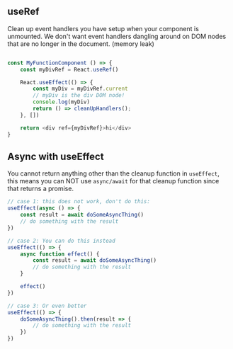 ## useRef

Clean up event handlers you have setup when your component is unmounted. We don't want
event handlers dangling around on DOM nodes that are no longer in the document. (memory leak)

```js

const MyFunctionComponent () => {
    const myDivRef = React.useRef()

    React.useEffect(() => {
        const myDiv = myDivRef.current
        // myDiv is the div DOM node!
        console.log(myDiv)
        return () => cleanUpHandlers();
    }, [])

    return <div ref={myDivRef}>hi</div>
}
```

## Async with useEffect

You cannot return anything other than the cleanup function in `useEffect`, this means you can NOT use `async/await` for that cleanup function since that returns a promise.

```js
// case 1: this does not work, don't do this:
useEffect(async () => {
    const result = await doSomeAsyncThing()
    // do something with the result
})

// case 2: You can do this instead
useEffect(() => {
    async function effect() {
        const result = await doSomeAsyncThing()
        // do something with the result
    }

    effect()
})

// case 3: Or even better
useEffect(() => {
    doSomeAsyncThing().then(result => {
        // do something with the result
    })
})
```
